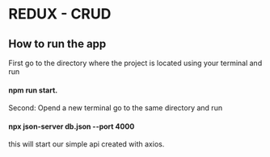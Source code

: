 # REDUX - CRUD

## How to run the app

First go to the directory where the project is located using your terminal and run
#### npm run start.

Second: Opend a new terminal go to the same directory and run
#### npx json-server db.json --port 4000
this will start our simple api created with axios.
